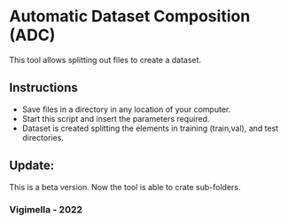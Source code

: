 # Automatic Dataset Composition (ADC)

This tool allows splitting out files to create a dataset. 

## Instructions

- Save files in a directory in any location of your computer.
- Start this script and insert the parameters required.
- Dataset is created splitting the elements in training (train,val), and test directories.

## Update: 
This is a beta version. Now the tool is able to crate sub-folders.

### Vigimella - 2022